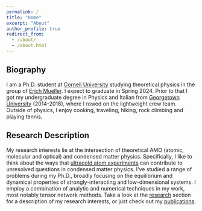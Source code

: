 ```yaml
---
permalink: /
title: "Home"
excerpt: "About"
author_profile: true
redirect_from: 
  - /about/
  - /about.html
---
```


## Biography

I am a Ph.D. student at [Cornell University](https://www.cornell.edu) studying theoretical physics in the group of [Erich Mueller](https://muellergroup.lassp.cornell.edu). I expect to graduate in Spring 2024. Prior to that I got my undergraduate degree in Physics and Italian from [Georgetown University](https://www.georgetown.edu/) (2014-2018), where I rowed on the lightweight crew team. Outside of physics, I enjoy cooking, traveling, hiking, rock climbing and playing tennis.

## Research Description

My research interests lie at the intersection of theoretical AMO (atomic, molecular and optical) and condensed matter physics. Specifically, I like to think about the ways that [ultracold atom experiments](/research) can contribute to unresolved questions in condensed matter physics. I've studied a range of problems during my Ph.D., broadly focusing on the equilibrium and dynamical properties of strongly-interacting and low-dimensional systems. I employ a combination of analytic and numerical techniques in my work, most notably tensor network methods. Take a look at the [research](/research) section for a description of my research interests, or just check out my [publications](/publications).

<!-- My research interests lie at the intersection of theoretical AMO (atomic, molecular and optical) and condensed matter physics. I have studied a variety of problems related to current ultracold atom experiments during my Ph.D., with a particular focus on the transport problems, frustration and low-dimensional systems. Over the course of this work, I developed an expertise in working with matrix product states for ground-state optimization, thermal ensembles and time-evolution. I am interested in some of the more technical questions of how to make these simulations more efficient.

 [transport problems](/publication/2021-10-25-FermiHubbardWeakCoupling) and [low-dimensional systems](/publication/2022-04-04-BoseHubbardSuperfluidity). In these works I cultivated an expertise in working with matrix product states (MPSs), specifically with ground-state optimization and time-evolution in the thermodynamic limit. I am also interested in some of the more [technical questions](/publication/2022-12-14-MPSQuantumNumbers) of how to make these simulations more efficient. Additionally, I have collaborated on problems with a more tranditional condensed matter valence, including [ultrasound attenuation in unconventional superconductors](/publication/2022-07-27-Sr2RuO4Domains) and [metal-insulator transitions](https://arxiv.org/abs/2305.13355) in moiré transition metal dicalchogenides. For a brief description of the projects I've worked on, please follow the links to my [Research](/research) page, or just check out my [Publications](/publications). -->
